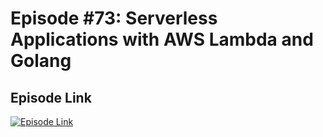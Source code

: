 # Episode #73: Serverless Applications with AWS Lambda and Golang

## Episode Link
 [![Episode Link](https://d502jbuhuh9wk.cloudfront.net/courses/678f922d7b82370c9c58ac69/678f922d7b82370c9c58ac69_scaled_cover.jpg?v=3)](https://www.codeheim.io/courses/Episode-73-Serverless-Applications-with-AWS-Lambda-and-Golang-678f922d7b82370c9c58ac69)
